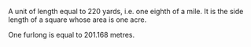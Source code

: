 A unit of length equal to 220 yards, i.e. one eighth of a mile. It is
the side length of a square whose area is one acre.

One furlong is equal to 201.168 metres.
